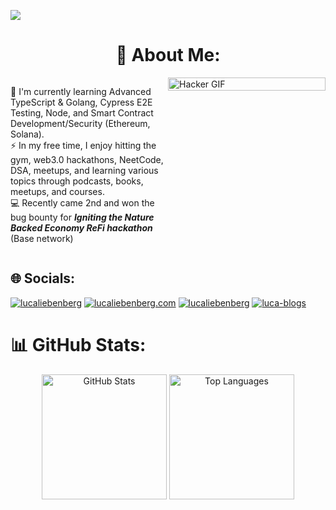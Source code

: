 ![](https://komarev.com/ghpvc/?username=lucaliebenberg&label=Profile%20Visits&color=blue&style=for-the-badge)

<div align='center'>
  <h1>💫 About Me:</h1>
</div>

<div style="display: flex; align-items: flex-start;">
  <div style="flex: 1;">
    <p>
      🧠 I'm currently learning Advanced TypeScript & Golang, Cypress E2E Testing, Node, and Smart Contract Development/Security (Ethereum, Solana).<br>
      ⚡ In my free time, I enjoy hitting the gym, web3.0 hackathons, NeetCode, DSA, meetups, and learning various topics through podcasts, books, meetups, and courses.<br>
      💻 Recently came 2nd and won the bug bounty for <strong><i>Igniting the Nature Backed Economy ReFi hackathon</i></strong> (Base network)
    </p>
  </div>
  <div style="flex: 1; display: flex; justify-content: flex-end;">
    <img src="https://media.giphy.com/media/1oF1KAEYvmXBMo6uTS/giphy.gif" alt="Hacker GIF" style="width: 100%;">
  </div>
</div>

## 🌐 Socials:
[![lucaliebenberg](https://img.shields.io/badge/LinkedIn-%230077B5.svg?logo=linkedin&logoColor=white)](https://linkedin.com/in/luca-liebenberg/)
[![lucaliebenberg.com](https://img.shields.io/badge/Website-lucaliebenberg.com-blue?style=flat-square&logo=appveyor)](https://lucaliebenberg.com/)
[![lucaliebenberg](https://img.shields.io/badge/GitHub-lucaliebenberg-black?style=flat-square&logo=github)](https://github.com/lucaliebenberg)
[![luca-blogs](https://img.shields.io/badge/Blog-luca--blogs.vercel.app-green?style=flat-square&logo=blogger)](https://luca-blogs.vercel.app/)



# 📊 GitHub Stats:
<div align="center">
  <img src="https://github-readme-stats.vercel.app/api?username=lucaliebenberg&theme=dark&hide_border=true&include_all_commits=false&count_private=false" alt="GitHub Stats" style="height: 200px;">
  <img src="https://github-readme-stats.vercel.app/api/top-langs/?username=lucaliebenberg&theme=dark&hide_border=true&include_all_commits=false&count_private=false&layout=compact" alt="Top Languages" style="height: 200px;">
</div>
